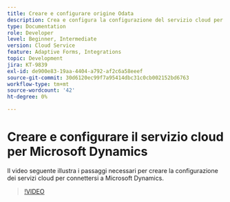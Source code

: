```yaml
---
title: Creare e configurare origine Odata
description: Crea e configura la configurazione del servizio cloud per la connessione con Microsoft Dynamics.
type: Documentation
role: Developer
level: Beginner, Intermediate
version: Cloud Service
feature: Adaptive Forms, Integrations
topic: Development
jira: KT-9839
exl-id: de900e83-19aa-4404-a792-af2c6a58eeef
source-git-commit: 30d6120ec99f7a95414dbc31c0cb002152bd6763
workflow-type: tm+mt
source-wordcount: '42'
ht-degree: 0%

---
```


# Creare e configurare il servizio cloud per Microsoft Dynamics


Il video seguente illustra i passaggi necessari per creare la configurazione dei servizi cloud per connettersi a Microsoft Dynamics.

>[!VIDEO](https://video.tv.adobe.com/v/340758?quality=12&learn=on)
